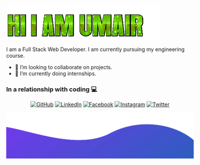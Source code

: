 &nbsp;&nbsp;&nbsp;&nbsp;&nbsp;&nbsp;&nbsp;&nbsp;&nbsp;&nbsp;&nbsp;&nbsp;&nbsp;&nbsp;&nbsp;&nbsp;&nbsp;&nbsp;&nbsp;&nbsp;&nbsp;&nbsp;&nbsp;&nbsp;&nbsp;&nbsp;&nbsp;&nbsp;&nbsp;&nbsp;&nbsp;&nbsp;&nbsp;&nbsp;&nbsp;&nbsp;&nbsp;&nbsp;&nbsp;&nbsp;&nbsp;&nbsp;&nbsp;&nbsp;&nbsp;&nbsp;&nbsp;&nbsp;&nbsp;&nbsp;&nbsp;&nbsp;&nbsp;&nbsp;&nbsp;&nbsp;&nbsp;&nbsp;&nbsp;&nbsp;&nbsp;![alt text](./z60794dcf63a81.gif)

I am a Full Stack Web Developer. I am currently pursuing my engineering course. 


- 👯 I’m looking to collaborate on projects.
- 🌱 I’m currently doing internships.



### In a relationship with coding 💻
<p align="center">
	<a href="https://github.com/umair2206"><img src="https://img.icons8.com/bubbles/50/000000/github.png" alt="GitHub"/></a>
	<a href="https://www.linkedin.com/in/mohammad-umair-sayed-686ba420b"><img src="https://img.icons8.com/bubbles/50/000000/linkedin.png" alt="LinkedIn"/></a>
	<a href="https://www.facebook.com/umair.mohammad.9029/"><img src="https://img.icons8.com/bubbles/50/000000/facebook-new.png" alt="Facebook"/></a>
	<a href="https://www.instagram.com/umair_2206/"><img src="https://img.icons8.com/bubbles/50/000000/instagram.png" alt="Instagram"/></a>
	<a href="https://twitter.com/umair2206"><img src="https://img.icons8.com/bubbles/50/000000/twitter.png" alt="Twitter"/></a>
</p>

![alt text](./bottom.svg)

